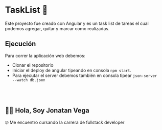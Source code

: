 # TaskList 📝

Este proyecto fue creado con Angular y es un task list de tareas el cual podemos agregar, quitar y marcar como realizadas.

## Ejecución

Para correr la aplicación web debemos:

- Clonar el repositorio
- Iniciar el deploy de angular tipeando en consola `npm start`.
- Para ejecutar el server debemos también en consola tipear `json-server --watch db.json`
<br></br><br></br>
## 🙋‍♂️ Hola, Soy Jonatan Vega
:nerd_face: Me encuentro cursando la carrera de fullstack developer 